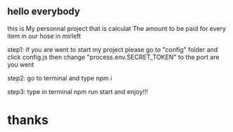 ## hello everybody

this is My personnal project that is calculat The amount to be paid for every item in our hose in mirleft

step1:
if you are went to start my project please go to "config" folder and click config.js then change "process.env.SECRET_TOKEN" to the port are you went

step2:
go to terminal and type npm i

step3:
type in terminal npm run start and enjoy!!!

# thanks